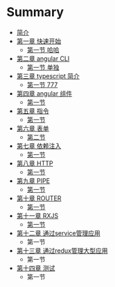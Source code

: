 # Summary

* [简介](README.md)
* [第一章 快速开始](chapter1.md)
  * [第一节 哈哈](chapter1/shao-7b49b7.md)
* [第二章 angular CLI](chapter2.md)
  * [第一节 单独](di-er-zhang/df.md)
* [第三章 typescript 简介](chapter3.md)
  * [第一节 777](chapter3/di-yi-jie-777.md)
* [第四章 angular 组件  ](chapter4.md)
  * [第一节](chapter4/di-yi-jie.md)
* [第五章 指令](chapter4.md)
  * [第一节](chapter4/di-yi-jie.md)
* [第六章 表单](chapter6.md)
  * [第二节](chapter6/di-er-jie.md)
* [第七章 依赖注入](chapter7.md)
  * [第一节](chapter7/di-yi-jie.md)
* [第八章 HTTP](chapter8.md)
  * [第一节](chapter8/di-yi-jie.md)
* [第九章 PIPE](chapter9.md)
  * [第一节](chapter9/di-yi-jie.md)
* [第十章 ROUTER](chapter10.md)
  * [第一节](chapter10/di-yi-jie.md)
* [第十一章 RXJS](chapter11.md)
  * [第一节](chapter11/di-yi-jie.md)
* [第十二章 通过service管理应用](chapter12.md)
  * 第一节
* [第十三章 通过redux管理大型应用](chapter13.md)
  * 第一节
* [第十四章 测试](chapter14.md)
  * 第一节

